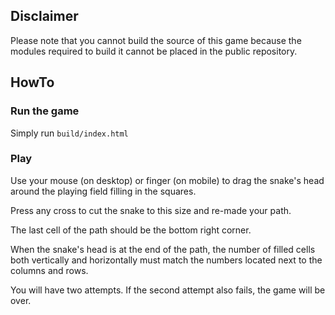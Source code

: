 ## Disclaimer

Please note that you cannot build the source of this game because the modules
required to build it cannot be placed in the public repository.

## HowTo

### Run the game

Simply run `build/index.html`

### Play

Use your mouse (on desktop) or finger (on mobile) to drag the snake's head
around the playing field filling in the squares.

Press any cross to cut the snake to this size and re-made your path.

The last cell of the path should be the bottom right corner.

When the snake's head is at the end of the path, the number of filled cells both
vertically and horizontally must match the numbers located next to the columns and rows.

You will have two attempts. If the second attempt also fails, the game will be over.
